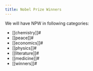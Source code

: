 ```yaml
---
title: Nobel Prize Winners
---
```


We will have NPW in following categories:

* [[chemistry]]#
* [[peace]]#
* [[economics]]#
* [[physics]]#
* [[literature]]#
* [[medicine]]#
* [[winners]]#

